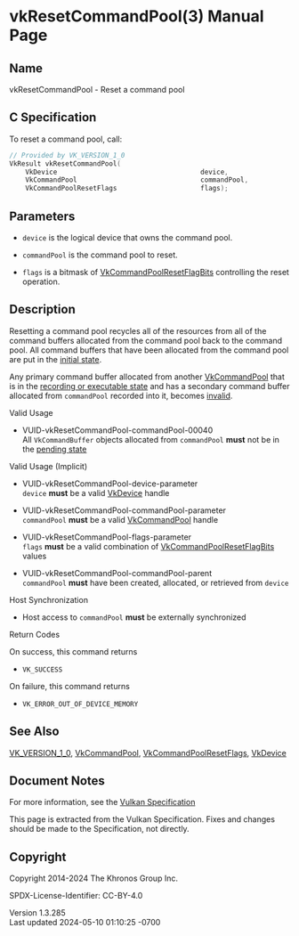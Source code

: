 # vkResetCommandPool(3) Manual Page

## Name

vkResetCommandPool - Reset a command pool



## <a href="#_c_specification" class="anchor"></a>C Specification

To reset a command pool, call:

``` c
// Provided by VK_VERSION_1_0
VkResult vkResetCommandPool(
    VkDevice                                    device,
    VkCommandPool                               commandPool,
    VkCommandPoolResetFlags                     flags);
```

## <a href="#_parameters" class="anchor"></a>Parameters

- `device` is the logical device that owns the command pool.

- `commandPool` is the command pool to reset.

- `flags` is a bitmask of
  [VkCommandPoolResetFlagBits](https://registry.khronos.org/vulkan/specs/1.3-extensions/man/html/VkCommandPoolResetFlagBits.html)
  controlling the reset operation.

## <a href="#_description" class="anchor"></a>Description

Resetting a command pool recycles all of the resources from all of the
command buffers allocated from the command pool back to the command
pool. All command buffers that have been allocated from the command pool
are put in the <a
href="https://registry.khronos.org/vulkan/specs/1.3-extensions/html/vkspec.html#commandbuffers-lifecycle"
target="_blank" rel="noopener">initial state</a>.

Any primary command buffer allocated from another
[VkCommandPool](https://registry.khronos.org/vulkan/specs/1.3-extensions/man/html/VkCommandPool.html) that is in the <a
href="https://registry.khronos.org/vulkan/specs/1.3-extensions/html/vkspec.html#commandbuffers-lifecycle"
target="_blank" rel="noopener">recording or executable state</a> and has
a secondary command buffer allocated from `commandPool` recorded into
it, becomes <a
href="https://registry.khronos.org/vulkan/specs/1.3-extensions/html/vkspec.html#commandbuffers-lifecycle"
target="_blank" rel="noopener">invalid</a>.

Valid Usage

- <a href="#VUID-vkResetCommandPool-commandPool-00040"
  id="VUID-vkResetCommandPool-commandPool-00040"></a>
  VUID-vkResetCommandPool-commandPool-00040  
  All `VkCommandBuffer` objects allocated from `commandPool` **must**
  not be in the <a
  href="https://registry.khronos.org/vulkan/specs/1.3-extensions/html/vkspec.html#commandbuffers-lifecycle"
  target="_blank" rel="noopener">pending state</a>

Valid Usage (Implicit)

- <a href="#VUID-vkResetCommandPool-device-parameter"
  id="VUID-vkResetCommandPool-device-parameter"></a>
  VUID-vkResetCommandPool-device-parameter  
  `device` **must** be a valid [VkDevice](https://registry.khronos.org/vulkan/specs/1.3-extensions/man/html/VkDevice.html) handle

- <a href="#VUID-vkResetCommandPool-commandPool-parameter"
  id="VUID-vkResetCommandPool-commandPool-parameter"></a>
  VUID-vkResetCommandPool-commandPool-parameter  
  `commandPool` **must** be a valid [VkCommandPool](https://registry.khronos.org/vulkan/specs/1.3-extensions/man/html/VkCommandPool.html)
  handle

- <a href="#VUID-vkResetCommandPool-flags-parameter"
  id="VUID-vkResetCommandPool-flags-parameter"></a>
  VUID-vkResetCommandPool-flags-parameter  
  `flags` **must** be a valid combination of
  [VkCommandPoolResetFlagBits](https://registry.khronos.org/vulkan/specs/1.3-extensions/man/html/VkCommandPoolResetFlagBits.html) values

- <a href="#VUID-vkResetCommandPool-commandPool-parent"
  id="VUID-vkResetCommandPool-commandPool-parent"></a>
  VUID-vkResetCommandPool-commandPool-parent  
  `commandPool` **must** have been created, allocated, or retrieved from
  `device`

Host Synchronization

- Host access to `commandPool` **must** be externally synchronized

Return Codes

On success, this command returns  
- `VK_SUCCESS`

On failure, this command returns  
- `VK_ERROR_OUT_OF_DEVICE_MEMORY`

## <a href="#_see_also" class="anchor"></a>See Also

[VK_VERSION_1_0](https://registry.khronos.org/vulkan/specs/1.3-extensions/man/html/VK_VERSION_1_0.html),
[VkCommandPool](https://registry.khronos.org/vulkan/specs/1.3-extensions/man/html/VkCommandPool.html),
[VkCommandPoolResetFlags](https://registry.khronos.org/vulkan/specs/1.3-extensions/man/html/VkCommandPoolResetFlags.html),
[VkDevice](https://registry.khronos.org/vulkan/specs/1.3-extensions/man/html/VkDevice.html)

## <a href="#_document_notes" class="anchor"></a>Document Notes

For more information, see the <a
href="https://registry.khronos.org/vulkan/specs/1.3-extensions/html/vkspec.html#vkResetCommandPool"
target="_blank" rel="noopener">Vulkan Specification</a>

This page is extracted from the Vulkan Specification. Fixes and changes
should be made to the Specification, not directly.

## <a href="#_copyright" class="anchor"></a>Copyright

Copyright 2014-2024 The Khronos Group Inc.

SPDX-License-Identifier: CC-BY-4.0

Version 1.3.285  
Last updated 2024-05-10 01:10:25 -0700
